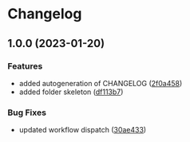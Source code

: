 # Changelog

## 1.0.0 (2023-01-20)


### Features

* added autogeneration of CHANGELOG ([2f0a458](https://github.com/martin-obert/unity-plugins-common/commit/2f0a4589f46460feaa1818e1e1ac789956c44f69))
* added folder skeleton ([df113b7](https://github.com/martin-obert/unity-plugins-common/commit/df113b72435430a6188967a5e02028a8f53247c8))


### Bug Fixes

* updated workflow dispatch ([30ae433](https://github.com/martin-obert/unity-plugins-common/commit/30ae433aad21d6392a50936e7d2e53aeb95607ab))
